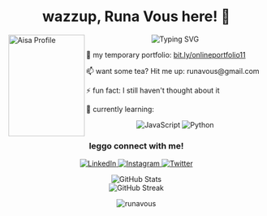 <h1 align="center">wazzup, Runa Vous here! 👋</h1>


<p align="left"> 
  <img src="https://i.imgur.com/KeDWJ00.jpeg" alt="Aisa Profile" width="150" height="200" align="left"> 
</p>

<div align="center">
  <img src="https://readme-typing-svg.herokuapp.com?font=Rock+Salt&size=28&pause=1000&color=33CCFF&center=true&vCenter=true&width=500&lines=what+are+you+searching+for?" alt="Typing SVG" />
</div>

🌟 my temporary portfolio: [bit.ly/onlineportfolio11](bit.ly/onlineportfolio11)
</p>
📫 want some tea? Hit me up: runavous@gmail.com
</p>
⚡ fun fact: I still haven't thought about it
</p>
🌱 currently learning: 

<div align="center">
  
![JavaScript](https://img.shields.io/badge/-JavaScript-F7DF1E?style=flat&logo=javascript&logoColor=black)
![Python](https://img.shields.io/badge/-Python-3776AB?style=flat&logo=python&logoColor=white)
  
</p>

</p>
<h3 align="center">leggo connect with me!</h3>
<p align="center">
  <a href="https://www.linkedin.com/in/vorightus/" target="_blank">
    <img src="https://img.shields.io/badge/LinkedIn-000000?style=for-the-badge&logo=linkedin&logoColor=white" alt="LinkedIn" />
  </a>
  <a href="https://instagram.com/ssa_rfn" target="_blank">
    <img src="https://img.shields.io/badge/Instagram-000000?style=for-the-badge&logo=instagram&logoColor=white" alt="Instagram" />
  </a>
  <a href="https://twitter.com/masihfana" target="_blank">
    <img src="https://img.shields.io/badge/Twitter-000000?style=for-the-badge&logo=twitter&logoColor=white" alt="Twitter" />
  </a>

</p>
<div align="center">
  <img src="https://github-readme-stats.vercel.app/api?username=runavous&show_icons=true&theme=radical" alt="GitHub Stats" />
</div>

<div align="center">
  <img src="https://github-readme-streak-stats.herokuapp.com/?user=runavous&theme=radical" alt="GitHub Streak" />
</div>

<p align="center">
  <img src="https://komarev.com/ghpvc/?username=runavous&label=Profile%20views&color=000000&style=classic" alt="runavous" />
</p>
